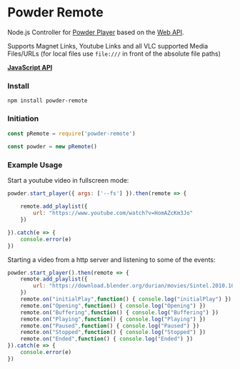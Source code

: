 # Powder Remote

Node.js Controller for [Powder Player](https://github.com/jaruba/PowderPlayer) based on the [Web API](https://github.com/jaruba/PowderPlayer/wiki/Web-API-Docs).

Supports Magnet Links, Youtube Links and all VLC supported Media Files/URLs (for local files use ``file:///`` in front of the absolute file paths)

[**JavaScript API**](https://github.com/jaruba/powder-remote/wiki/JavaScript-API)


### Install

    npm install powder-remote


### Initiation

```javascript
const pRemote = require('powder-remote')
	
const powder = new pRemote()
```


### Example Usage

Start a youtube video in fullscreen mode:

```javascript
powder.start_player({ args: ['--fs'] }).then(remote => {

    remote.add_playlist({
        url: "https://www.youtube.com/watch?v=HomAZcKm3Jo"
    })

}).catch(e => {
    console.error(e)
})
```

Starting a video from a http server and listening to some of the events:

```javascript
powder.start_player().then(remote => {
    remote.add_playlist({
        url: "https://download.blender.org/durian/movies/Sintel.2010.1080p.mkv"
    })
    remote.on("initialPlay",function() { console.log("initialPlay") })
    remote.on("Opening",function() { console.log("Opening") })
    remote.on("Buffering",function() { console.log("Buffering") })
    remote.on("Playing",function() { console.log("Playing") })
    remote.on("Paused",function() { console.log("Paused") })
    remote.on("Stopped",function() { console.log("Stopped") })
    remote.on("Ended",function() { console.log("Ended") })
}).catch(e => {
    console.error(e)
})
```
